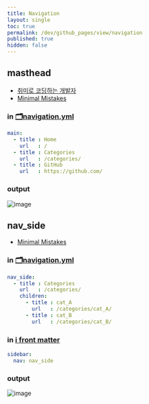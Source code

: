 ```yaml
---
title: Navigation
layout: single
toc: true
permalink: /dev/github_pages/view/navigation
published: true
hidden: false
---
```


<head>
  <base target="_blank">
</head>



## masthead

- [취미로 코딩하는 개발자](https://devinlife.com/howto%20github%20pages/blog-menu/)
- [Minimal Mistakes](https://mmistakes.github.io/minimal-mistakes/docs/navigation/#masthead)

### in [🗂️navigation.yml](/dev/github_pages/start/setting/navigation_yml)

```yml
main:
  - title : Home
    url   : /
  - title : Categories
    url   : /categories/
  - title : GitHub
    url   : https://github.com/
```

### output

![image](https://user-images.githubusercontent.com/92285528/144616497-f2047057-0f2c-44ee-a410-758426ec4506.png)



## nav_side

- [Minimal Mistakes](https://mmistakes.github.io/minimal-mistakes/docs/layouts/#custom-sidebar-navigation-menu)

### in [🗂️navigation.yml](/dev/github_pages/start/setting/navigation_yml)

```yml
nav_side:
  - title : Categories
    url   : /categories/
    children:
      - title : cat_A
        url   : /categories/cat_A/
      - title : cat_B
        url   : /categories/cat_B/
```

### in [ℹ️ front matter](/dev/github_pages/front_matter/scope)

```yml
sidebar:
  nav: nav_side
```

### output

![image](https://user-images.githubusercontent.com/92285528/144617063-faa1be73-4315-47e6-b43d-e2092bf4ae1f.png)
